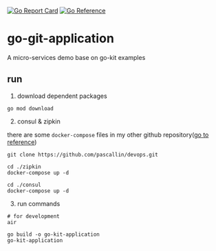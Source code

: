 [![Go Report Card](https://goreportcard.com/badge/github.com/pascallin/go-kit-application)](https://goreportcard.com/report/github.com/pascallin/go-kit-application)
[![Go Reference](https://pkg.go.dev/badge/github.com/pascallin/go-kit-application.svg)](https://pkg.go.dev/github.com/pascallin/go-kit-application)

# go-git-application

A micro-services demo base on go-kit examples

## run

1. download dependent packages

``` 
go mod download
```

2. consul & zipkin

there are some `docker-compose` files in my other github repository([go to reference](https://github.com/pascallin/devops))

``` 
git clone https://github.com/pascallin/devops.git

cd ./zipkin
docker-compose up -d

cd ./consul
docker-compose up -d
```

3. run commands

```shell script
# for development
air

go build -o go-kit-application
go-kit-application
```
